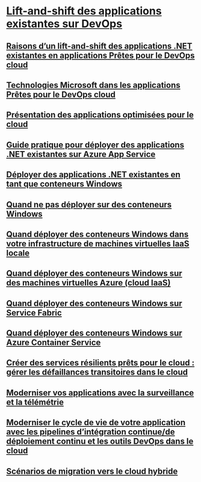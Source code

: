 # [Lift-and-shift des applications existantes sur DevOps](index.md)
## [Raisons d’un lift-and-shift des applications .NET existantes en applications Prêtes pour le DevOps cloud](reasons-to-lift-and-shift-existing-net-apps-to-cloud-devops-ready-applications.md)
## [Technologies Microsoft dans les applications Prêtes pour le DevOps cloud](microsoft-technologies-in-cloud-devops-ready-applications.md)
## [Présentation des applications optimisées pour le cloud](what-about-cloud-optimized-applications.md)
## [Guide pratique pour déployer des applications .NET existantes sur Azure App Service](how-to-deploy-existing-net-apps-to-azure-app-service.md)
## [Déployer des applications .NET existantes en tant que conteneurs Windows](deploy-existing-net-apps-as-windows-containers.md)
## [Quand ne pas déployer sur des conteneurs Windows](when-not-to-deploy-to-windows-containers.md)
## [Quand déployer des conteneurs Windows dans votre infrastructure de machines virtuelles IaaS locale](when-to-deploy-windows-containers-in-your-on-premises-iaas-vm-infrastructure.md)
## [Quand déployer des conteneurs Windows sur des machines virtuelles Azure (cloud IaaS)](when-to-deploy-windows-containers-to-azure-vms-iaas-cloud.md)
## [Quand déployer des conteneurs Windows sur Service Fabric](when-to-deploy-windows-containers-to-service-fabric.md)
## [Quand déployer des conteneurs Windows sur Azure Container Service](when-to-deploy-windows-containers-to-azure-container-service-kubernetes.md)
## [Créer des services résilients prêts pour le cloud : gérer les défaillances transitoires dans le cloud](build-resilient-services-ready-for-the-cloud-embrace-transient-failures-in-the-cloud.md)
## [Moderniser vos applications avec la surveillance et la télémétrie](modernize-your-apps-with-monitoring-and-telemetry.md)
## [Moderniser le cycle de vie de votre application avec les pipelines d’intégration continue/de déploiement continu et les outils DevOps dans le cloud](modernize-your-apps-lifecycle-with-ci-cd-pipelines-and-devops-tools-in-the-cloud.md)
## [Scénarios de migration vers le cloud hybride](migrate-to-hybrid-cloud-scenarios.md)
